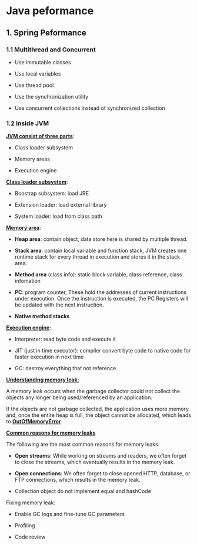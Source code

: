 # Java peformance

## 1. Spring Peformance

### 1.1 Multithread and Concurrent

- Use immutable classes

- Use local variables

- Use thread pool

- Use the synchronization utility

- Use concurrent collections instead of synchronized collection

### 1.2 Inside JVM

**<u>JVM consist of three parts</u>**: 

- Class loader subsystem 

- Memory areas 

- Execution engine



**<u>Class loader subsystem</u>**:

- Boostrap subsystem: load JRE

- Extension loader: load external library

- System loader: load from class path



**<u>Memory area</u>**:

- **Heap area**: contain object, data store here is shared by multiple thread.

- **Stack area**: contain local variable and function stack, JVM creates one runtime stack for every thread in execution and stores it in the stack area.

- **Method area** (class info): static block variable, class reference, class infomation

- **PC**: program counter, These hold the addresses of current instructions under execution. Once the instruction is executed, the PC Registers will be updated with the next instruction.

- **Native method stacks**



**<u>Execution engine</u>**:

- Interpreter: read byte code and execute it

- JIT (just in time executor): compiler convert byte code to native code for faster execution in next time

- GC: destroy everything that not reference.

<u>**Understanding memory leak**:</u>

A memory leak occurs when the garbage collector could not collect the objects any longer being used/referenced by an application.



If the objects are not garbage collected, the application uses more memory and, once the entire heap is full, the object cannot be allocated, which leads to **<u>OutOfMemoryError</u>**



**<u>Common reasons for memory leaks</u>**

The following are the most common reasons for memory leaks:

- **Open streams**: While working on streams and readers, we often forget to close the streams, which eventually results in the memory leak.

- **Open connections**: We often forget to close opened HTTP, database, or FTP connections, which results in the memory leak.

- Collection object do not implement equal and hashCode



Fixing memory leak:

- Enable GC logs and fine-tune GC parameters

- Profiling

- Code review
